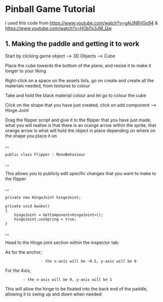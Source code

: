 # Pinball Game Tutorial

I used this code from https://www.youtube.com/watch?v=gAlJN8VGo94 & https://www.youtube.com/watch?v=HObTp3JM_Qw

## 1. Making the paddle and getting it to work

Start by clicking game object --> 3D Objects --> Cube

Place the cube towards the bottom of the plane, and resize it to make it longer to your liking

Right-click on a space on the assets lists, go on create and create all the materials needed, from textures to colour

Take and hold the black material colour and let go to colour the cube

Click on the shape that you have just created, click on add component --> Hinge Joint

Drag the flipper script and give it to the flipper that you have just made, what you will realise is that there is an orange arrow within the sprite, that orange arrow is what will hold the object in place depending on where on the shape you place it on

,,,

    public class Flipper : MonoBehaviour

,,,

This allows you to publicly edit specific changes that you want to make to the flipper

,,,

    private new HingeJoint hingeJoint;

    private void Awake()
    {
        hingeJoint = GetComponent<HingeJoint>();
        hingeJoint.useSpring = true;
    }

,,,

Head to the Hinge joint section within the inspector tab:

As for the anchor;

                    - the x-axis will be -0.5, y-axis will be 0
For the Axis;

            - the x-axis will be 0, y-axis will be 1


This will allow the hinge to be fixated into the back end of the paddle, allowing it to swing up and down when needed
